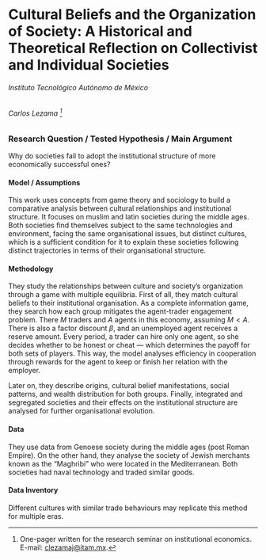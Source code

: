 # Cultural Beliefs and the Organization of Society: A Historical and Theoretical Reflection on Collectivist and Individual Societies

###### Instituto Tecnológico Autónomo de México

###### Carlos Lezama [^\*]

### Research Question / Tested Hypothesis / Main Argument

Why do societies fail to adopt the institutional structure of more economically successful ones?

#### Model / Assumptions

This work uses concepts from game theory and sociology to build a comparative analysis between cultural relationships and institutional structure. It focuses on muslim and latin societies during the middle ages. Both societies find themselves subject to the same technologies and environment, facing the same organisational issues, but distinct cultures, which is a sufficient condition for it to explain these societies following distinct trajectories in terms of their organisational structure.

#### Methodology

They study the relationships between culture and society’s organization through a game with multiple equilibria. First of all, they match cultural beliefs to their institutional organisation. As a complete information game, they search how each group mitigates the agent-trader engagement problem. There $M$ traders and $A$ agents in this economy, assuming $M < A$. There is also a factor discount $\beta$, and an unemployed agent receives a reserve amount. Every period, a trader can hire only one agent, so she decides whether to be honest or cheat — which determines the payoff for both sets of players. This way, the model analyses efficiency in cooperation through rewards for the agent to keep or finish her relation with the employer.

Later on, they describe origins, cultural belief manifestations, social patterns, and wealth distribution for both groups. Finally, integrated and segregated societies and their effects on the institutional structure are analysed for further organisational evolution.

#### Data

They use data from Genoese society during the middle ages (post Roman Empire). On the other hand, they analyse the society of Jewish merchants known as the “Maghribi” who were located in the Mediterranean. Both societies had naval technology and traded similar goods.

#### Data Inventory

Different cultures with similar trade behaviours may replicate this method for multiple eras.

[^\*]: One-pager written for the research seminar on institutional economics. E-mail: [clezamaj@itam.mx](mailto:clezamaj@itam.mx).
